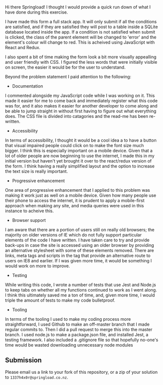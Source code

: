 Hi there Springload! I thought I would provide a quick run down of what I have done during this exercise.

I have made this form a full stack app. It will only submit if all the conditions are satisfied, and if they are satisfied they will post to a table inside a SQLite database located inside the app. If a condition is not satisfied when submit is clicked, the class of the parent element will be changed to 'error' and the element's colour will change to red. This is acheived using JavaScript with React and Redux.

I also spent a bit of time making the form look a bit more visually appealling and user friendly with CSS. I figured the less words that were initially visible on screen, the easier it would be for the user to understand. 

Beyond the problem statement I paid attention to the following:

- Documentation

I commented alongside my JavaScript code while I was working on it. This made it easier for me to come back and immediately register what this code was for, and it also makes it easier for another developer to come along and be able to jump straight in without first having to figure out what everything does.
The CSS file is divided into catagories and the read-me has been re-written.

- Accessibility

In terms of accessibility, I thought it would be a cool idea a to have a button that visual impaired people could click on to make the font size much bigger. I think this is especially important on a mobile device. Given that a lot of older people are now beginning to use the internet, I made this in my initial version but haven't yet brought it over to the react/redux version of the form. I think having a really simplified layout and the option to increase the text size is really important.

- Progressive enhancement

One area of progressive enhancement that I applied to this problem was making it work just as well on a mobile device. Given how many people use their phone to access the internet, it is prudent to apply a mobile-first approach when making any site, and media queries were used in this instance to acheive this.

- Browser support

I am aware that there are a portion of users still on really old browsers; the majority on older versions of IE which do not fully support particular elements of the code I have written. I have taken care to try and provide back-ups in case the site is accessed using an older browser by providing an alternative stylesheet with some of these elements removed. There are links, meta tags and scripts in the <head> tag that provide an alternative route to users on IE8 and earlier. If I was given more time, it would be something I would work on more to improve. 

- Testing

While writing this code, I wrote a number of tests that use Jest and Node.js to keep tabs on whether all my functions continued to work as I went along. I think this ultimately saved me a ton of time, and, given more time, I would triple the amount of tests to make my code bulletproof.

- Tooling

In terms of the tooling I used to make my coding process more straightforward, I used Github to make an off-master branch that I made regular commits to. Then I did a pull request to merge this into the master branch. I used node.js to make a package.json file, and installed Jest, a testing framework. I also included a .gitignore file so that hopefully no-one's time would be wasted downloading unnecessary node modules

## Submission

Please email us a link to your fork of this repository, or a zip of your solution to `1337h4x0r@springload.co.nz`.
